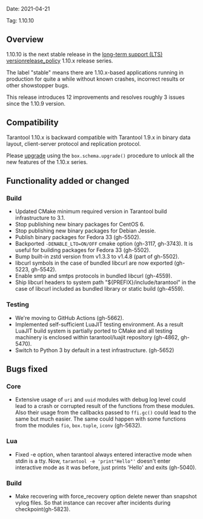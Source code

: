 Date: 2021-04-21

Tag: 1.10.10

## Overview

1.10.10 is the next stable release in the [long-term support (LTS)
version][release_policy][release_policy] 1.10.x release series.

The label "stable" means there are 1.10.x-based applications running in
production for quite a while without known crashes, incorrect results or
other showstopper bugs.

This release introduces 12 improvements and resolves roughly 3
issues since the 1.10.9 version.

[release_policy]: https://www.tarantool.io/en/doc/1.10/dev_guide/release_management/#release-policy
[issues]: https://github.com/tarantool/tarantool/issues

## Compatibility

Tarantool 1.10.x is backward compatible with Tarantool 1.9.x in binary data
layout, client-server protocol and replication protocol.

Please [upgrade][upgrade] using the `box.schema.upgrade()` procedure to unlock
all the new features of the 1.10.x series.

[upgrade]: https://www.tarantool.io/en/doc/1.10/book/admin/upgrades/

## Functionality added or changed

### Build

* Updated CMake minimum required version in Tarantool build infrastructure to 3.1.
* Stop publishing new binary packages for CentOS 6.
* Stop publishing new binary packages for Debian Jessie.
* Publish binary packages for Fedora 33 (gh-5502).
* Backported `-DENABLE_LTO=ON/OFF` cmake option (gh-3117, gh-3743). It is
  useful for building packages for Fedora 33 (gh-5502).
* Bump built-in zstd version from v1.3.3 to v1.4.8 (part of gh-5502).
* libcurl symbols in the case of bundled libcurl are now exported (gh-5223,
  gh-5542).
* Enable smtp and smtps protocols in bundled libcurl (gh-4559).
* Ship libcurl headers to system path "${PREFIX}/include/tarantool" in the
  case of libcurl included as bundled library or static build (gh-4559).

### Testing

* We're moving to GitHub Actions (gh-5662).
* Implemented self-sufficient LuaJIT testing environment. As a result LuaJIT
  build system is partially ported to CMake and all testing machinery is
  enclosed within tarantool/luajit repository (gh-4862, gh-5470).
* Switch to Python 3 by default in a test infrastructure. (gh-5652)

## Bugs fixed

### Core

* Extensive usage of `uri` and `uuid` modules with debug log level could lead to
  a crash or corrupted result of the functions from these modules. Also their
  usage from the callbacks passed to `ffi.gc()` could lead to the same but much
  easier. The same could happen with some functions from the modules `fio`,
  `box.tuple`, `iconv` (gh-5632).

### Lua

* Fixed -e option, when tarantool always entered interactive mode
  when stdin is a tty. Now, `tarantool -e 'print"Hello"'` doesn't
  enter interactive mode as it was before, just prints 'Hello' and
  exits (gh-5040).

### Build

* Make recovering with force_recovery option delete newer than snapshot vylog
  files. So that instance can recover after incidents during checkpoint(gh-5823).
